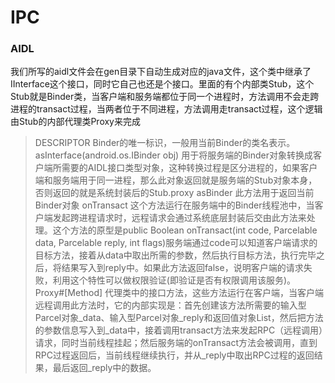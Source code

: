 # IPC



### AIDL

我们所写的aidl文件会在gen目录下自动生成对应的java文件，这个类中继承了IInterface这个接口，同时它自己也还是个接口。里面的有个内部类Stub，这个Stub就是Binder类，当客户端和服务端都位于同一个进程时，方法调用不会走跨进程的transact过程，当两者位于不同进程，方法调用走transact过程，这个逻辑由Stub的内部代理类Proxy来完成



> DESCRIPTOR
> Binder的唯一标识，一般用当前Binder的类名表示。
> asInterface(android.os.IBinder obj)
> 用于将服务端的Binder对象转换成客户端所需要的AIDL接口类型对象，这种转换过程是区分进程的，如果客户端和服务端用于同一进程，那么此对象返回就是服务端的Stub对象本身，否则返回的就是系统封装后的Stub.proxy
> asBinder
> 此方法用于返回当前Binder对象
> onTransact
> 这个方法运行在服务端中的Binder线程池中，当客户端发起跨进程请求时，远程请求会通过系统底层封装后交由此方法来处理。这个方法的原型是public Boolean onTransact(int code, Parcelable data, Parcelable reply, int flags)服务端通过code可以知道客户端请求的目标方法，接着从data中取出所需的参数，然后执行目标方法，执行完毕之后，将结果写入到reply中。如果此方法返回false，说明客户端的请求失败，利用这个特性可以做权限验证(即验证是否有权限调用该服务)。
> Proxy#[Method]
> 代理类中的接口方法，这些方法运行在客户端，当客户端远程调用此方法时，它的内部实现是：首先创建该方法所需要的输入型Parcel对象_data、输入型Parcel对象_reply和返回值对象List，然后把方法的参数信息写入到_data中，接着调用transact方法来发起RPC（远程调用）请求，同时当前线程挂起；然后服务端的onTransact方法会被调用，直到RPC过程返回后，当前线程继续执行，并从_reply中取出RPC过程的返回结果，最后返回_reply中的数据。



